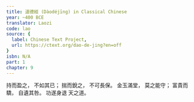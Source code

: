 ```yaml
---
title: 道德經 (Dàodéjīng) in Classical Chinese
year: ~400 BCE
translator: Laozi
code: lao
source: {
  label: Chinese Text Project,
  url: https://ctext.org/dao-de-jing?en=off
}
isbn: N/A
part: 1
chapter: 9
---
```

持而盈之，
不如其已；
揣而銳之，
不可長保。
金玉滿堂，
莫之能守；
富貴而驕，
自遺其咎。
功遂身退
天之道。